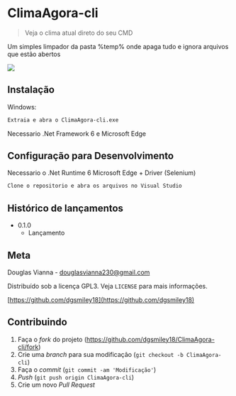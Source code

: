 # ClimaAgora-cli
> Veja o clima atual direto do seu CMD

Um simples limpador da pasta %temp% onde apaga tudo e ignora arquivos que estão abertos

![](../header.png)

## Instalação

Windows:

```sh
Extraia e abra o ClimaAgora-cli.exe
```
Necessario .Net Framework 6 e Microsoft Edge

## Configuração para Desenvolvimento

Necessario o .Net Runtime 6
Microsoft Edge + Driver (Selenium)
```sh
Clone o repositorio e abra os arquivos no Visual Studio
```

## Histórico de lançamentos

* 0.1.0
    * Lançamento

## Meta

Douglas Vianna - douglasvianna230@gmail.com

Distribuído sob a licença GPL3. Veja `LICENSE` para mais informações.

[https://github.com/dgsmiley18](https://github.com/dgsmiley18)

## Contribuindo

1. Faça o _fork_ do projeto (<https://github.com/dgsmiley18/ClimaAgora-cli/fork>)
2. Crie uma _branch_ para sua modificação (`git checkout -b ClimaAgora-cli`)
3. Faça o _commit_ (`git commit -am 'Modificação'`)
4. _Push_ (`git push origin ClimaAgora-cli`)
5. Crie um novo _Pull Request_

